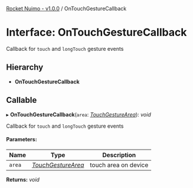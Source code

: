 [Rocket Nuimo - v1.0.0](../README.md) / OnTouchGestureCallback

# Interface: OnTouchGestureCallback

Callback for `touch` and `longTouch` gesture events

## Hierarchy

* **OnTouchGestureCallback**

## Callable

▸ **OnTouchGestureCallback**(`area`: [*TouchGestureArea*](../enums/touchgesturearea.md)): *void*

Callback for `touch` and `longTouch` gesture events

#### Parameters:

Name | Type | Description |
------ | ------ | ------ |
`area` | [*TouchGestureArea*](../enums/touchgesturearea.md) | touch area on device    |

**Returns:** *void*
